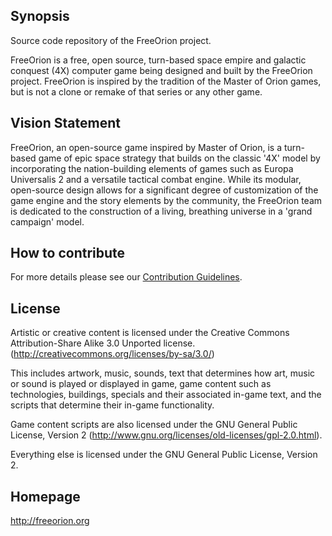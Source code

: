 ## Synopsis

Source code repository of the FreeOrion project.

FreeOrion is a free, open source, turn-based space empire and galactic conquest (4X) computer game being designed and built by the FreeOrion project. FreeOrion is inspired by the tradition of the Master of Orion games, but is not a clone or remake of that series or any other game. 

## Vision Statement

FreeOrion, an open-source game inspired by Master of Orion, is a turn-based game of epic space strategy that builds on the classic '4X' model by incorporating the nation-building elements of games such as Europa Universalis 2 and a versatile tactical combat engine. While its modular, open-source design allows for a significant degree of customization of the game engine and the story elements by the community, the FreeOrion team is dedicated to the construction of a living, breathing universe in a 'grand campaign' model.

## How to contribute

For more details please see our [Contribution Guidelines](CONTRIBUTING.md).


## License

Artistic or creative content is licensed under the Creative Commons Attribution-Share Alike 3.0 Unported license.
(http://creativecommons.org/licenses/by-sa/3.0/)

This includes artwork, music, sounds, text that determines how art, music or sound is played or displayed in game, game content such as technologies, buildings, specials and their associated in-game text, and the scripts that determine their in-game functionality.

Game content scripts are also licensed under the GNU General Public License, Version 2
(http://www.gnu.org/licenses/old-licenses/gpl-2.0.html).

Everything else is licensed under the GNU General Public License, Version 2.

## Homepage

http://freeorion.org
